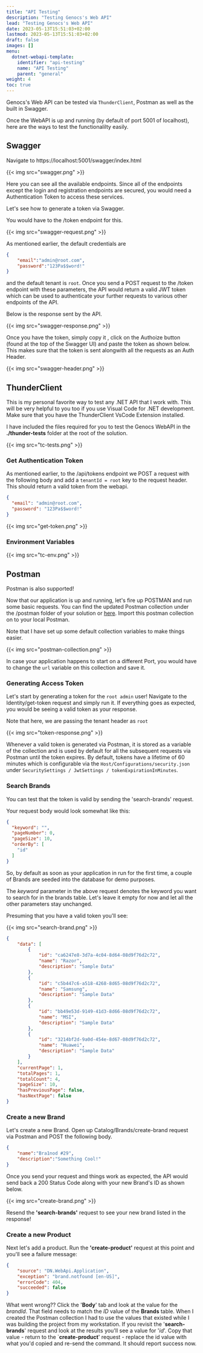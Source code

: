 ```yaml
---
title: "API Testing"
description: "Testing Genocs's Web API"
lead: "Testing Genocs's Web API"
date: 2023-05-13T15:51:03+02:00
lastmod: 2023-05-13T15:51:03+02:00
draft: false
images: []
menu:
  dotnet-webapi-template:
    identifier: "api-testing"
    name: "API Testing"
    parent: "general"
weight: 4
toc: true
---
```

Genocs's Web API can be tested via `ThunderClient`, Postman as well as the built in Swagger.

Once the WebAPI is up and running (by default of port 5001 of localhost), here are the ways to test the functionalilty easily.

## Swagger

Navigate to https://localhost:5001/swagger/index.html

{{< img src="swagger.png" >}}

Here you can see all the available endpoints. Since all of the endpoints except the login and registration endpoints are secured, you would need a Authentication Token to access these services.

Let's see how to generate a token via Swagger.

You would have to the /token endpoint for this.

{{< img src="swagger-request.png" >}}

As mentioned earlier, the default credentials are

``` json
{
    "email":"admin@root.com",
    "password":"123Pa$$word!"
}
```

and the default tenant is `root`. Once you send a POST request to the /token endpoint with these parameters, the API would return a valid JWT token which can be used to authenticate your further requests to various other endpoints of the API.

Below is the response sent by the API.

{{< img src="swagger-response.png" >}}

Once you have the token, simply copy it , click on the Authoize button (found at the top of the Swagger UI) and paste the token as shown below. This makes sure that the token is sent alongwith all the requests as an Auth Header.

{{< img src="swagger-header.png" >}}


## ThunderClient

This is my personal favorite way to test any .NET API that I work with. This will be very helpful to you too if you use Visual Code for .NET development. Make sure that you have the ThunderClient VsCode Extension installed.

I have included the files required for you to test the Genocs WebAPI in the **./thunder-tests** folder at the root of the solution.

{{< img src="tc-tests.png" >}}

### Get Authentication Token

As mentioned earlier, to the /api/tokens endpoint we POST a request with the following body and add a `tenantId = root` key to the request header. This should return a valid token from the webapi.

``` json
{
  "email": "admin@root.com",
  "password": "123Pa$$word!"
}
```

{{< img src="get-token.png" >}}

### Environment Variables

{{< img src="tc-env.png" >}}

## Postman

Postman is also supported!

Now that our application is up and running, let's fire up POSTMAN and run some basic requests. You can find the updated Postman collection under the /postman folder of your solution or [here](https://github.com/Genocs/genocs-library-docs/dotnet-webapi-template/blob/main/postman/dotnet.webapi.boilerplate.postman_collection.json). Import this postman collection on to your local Postman.

Note that I have set up some default collection variables to make things easier.

{{< img src="postman-collection.png" >}}

In case your application happens to start on a different Port, you would have to change the `url` variable on this collection and save it.

### Generating Access Token

Let's start by generating a token for the `root admin` user! Navigate to the Identity/get-token request and simply run it. If everything goes as expected, you would be seeing a valid token as your response.

Note that here, we are passing the tenant header as `root`

{{< img src="token-response.png" >}}

Whenever a valid token is generated via Postman, it is stored as a variable of the collection and is used by default for all the subsequent requests via Postman until the token expires. By default, tokens have a lifetime of 60 minutes which is configurable via the `Host/Configurations/security.json` under `SecuritySettings / JwtSettings / tokenExpirationInMinutes`.

### Search Brands

 You can test that the token is valid by sending the 'search-brands' request.

Your request body would look somewhat like this:

``` json
{
  "keyword": "",
  "pageNumber": 0,
  "pageSize": 10,
  "orderBy": [
    "id"
  ]
}
```
So, by default as soon as your application in run for the first time, a couple of Brands are seeded into the database for demo purposes.

The *keyword* parameter in the above request denotes the keyword you want to search for in the brands table. Let's leave it empty for now and let all the other parameters stay unchanged.

Presuming that you have a valid token you'll see:

{{< img src="search-brand.png" >}}

``` json
{
    "data": [
        {
            "id": "ca6247e8-3d7a-4c04-8d64-08d9f76d2c72",
            "name": "Razor",
            "description": "Sample Data"
        },
        {
            "id": "c5b447c6-a518-4268-8d65-08d9f76d2c72",
            "name": "Samsung",
            "description": "Sample Data"
        },
        {
            "id": "bb49e53d-9149-41d3-8d66-08d9f76d2c72",
            "name": "MSI",
            "description": "Sample Data"
        },
        {
            "id": "3214bf2d-9a0d-454e-8d67-08d9f76d2c72",
            "name": "Huawei",
            "description": "Sample Data"
        }
    ],
    "currentPage": 1,
    "totalPages": 1,
    "totalCount": 4,
    "pageSize": 10,
    "hasPreviousPage": false,
    "hasNextPage": false
}
```
### Create a new Brand

Let's create a new Brand. Open up Catalog/Brands/create-brand request via Postman and POST the following body.

``` json
{
    "name":"Bra1nod #29",
    "description":"Something Cool!"
}
```
Once you send your request and things work as expected, the API would send back a 200 Status Code along with your new Brand's ID as shown below.

{{< img src="create-brand.png" >}}

Resend the **'search-brands'** request to see your new brand listed in the response!

### Create a new Product

Next let's add a product. Run the **'create-product'** request at this point and you'll see a failure message:

``` json
{
    "source": "DN.WebApi.Application",
    "exception": "brand.notfound [en-US]",
    "errorCode": 404,
    "succeeded": false
}
```

What went wrong?? Click the '**Body**' tab and look at the value for the _brandId_. That field needs to match the _ID_ value of the **Brands** table. When I created the Postman collection I had to use the values that existed while I was building the project from my workstation. If you revisit the '**search-brands**' request and look at the results you'll see a value for '_id_'. Copy that value - return to the `**create-product**' request - replace the id value with what you'd copied and re-send the command. It should report success now.
